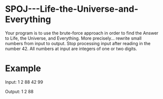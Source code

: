 # SPOJ---Life-the-Universe-and-Everything
 Your program is to use the brute-force approach in order to find the Answer to Life, the Universe, and Everything. More precisely... rewrite small numbers from input to output. Stop processing input after reading in the number 42. All numbers at input are integers of one or two digits.

# Example
Input:
1
2
88
42
99

Output:
1
2
88
